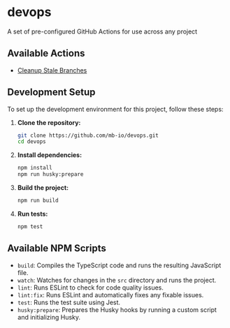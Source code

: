 # devops

A set of pre-configured GitHub Actions for use across any project

## Available Actions

- [Cleanup Stale Branches](.docs/cleanup-stale-branches.md)

## Development Setup

To set up the development environment for this project, follow these steps:

1. **Clone the repository:**

   ```sh
   git clone https://github.com/mb-io/devops.git
   cd devops
   ```

2. **Install dependencies:**

   ```sh
   npm install
   npm run husky:prepare
   ```

3. **Build the project:**

   ```sh
   npm run build
   ```

4. **Run tests:**

   ```sh
   npm test
   ```

## Available NPM Scripts

- `build`: Compiles the TypeScript code and runs the resulting JavaScript file.
- `watch`: Watches for changes in the `src` directory and runs the project.
- `lint`: Runs ESLint to check for code quality issues.
- `lint:fix`: Runs ESLint and automatically fixes any fixable issues.
- `test`: Runs the test suite using Jest.
- `husky:prepare`: Prepares the Husky hooks by running a custom script and initializing Husky.
